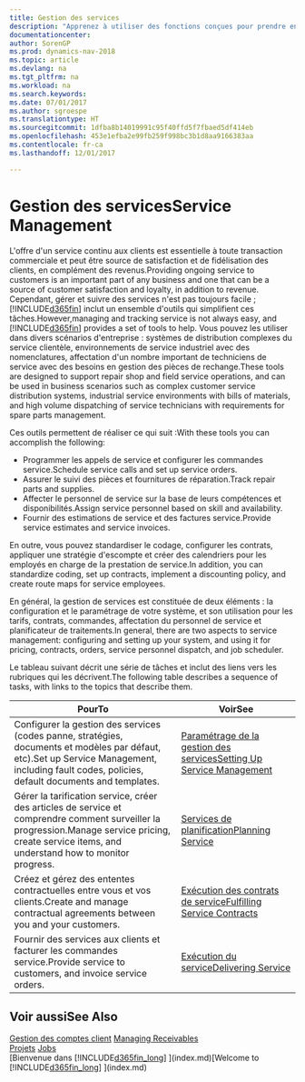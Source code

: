 ```yaml
---
title: Gestion des services
description: "Apprenez à utiliser des fonctions conçues pour prendre en charge les opérations de l'atelier de réparation et du service clientèle."
documentationcenter: 
author: SorenGP
ms.prod: dynamics-nav-2018
ms.topic: article
ms.devlang: na
ms.tgt_pltfrm: na
ms.workload: na
ms.search.keywords: 
ms.date: 07/01/2017
ms.author: sgroespe
ms.translationtype: HT
ms.sourcegitcommit: 1dfba8b14019991c95f40ffd5f7fbaed5df414eb
ms.openlocfilehash: 453e1efba2e99fb259f998bc3b1d8aa9166383aa
ms.contentlocale: fr-ca
ms.lasthandoff: 12/01/2017

---
```

# <a name="service-management"></a><span data-ttu-id="37077-103">Gestion des services</span><span class="sxs-lookup"><span data-stu-id="37077-103">Service Management</span></span>
<span data-ttu-id="37077-104">L'offre d'un service continu aux clients est essentielle à toute transaction commerciale et peut être source de satisfaction et de fidélisation des clients, en complément des revenus.</span><span class="sxs-lookup"><span data-stu-id="37077-104">Providing ongoing service to customers is an important part of any business and one that can be a source of customer satisfaction and loyalty, in addition to revenue.</span></span> <span data-ttu-id="37077-105">Cependant, gérer et suivre des services n'est pas toujours facile ; [!INCLUDE[d365fin](includes/d365fin_md.md)] inclut un ensemble d'outils qui simplifient ces tâches.</span><span class="sxs-lookup"><span data-stu-id="37077-105">However,managing and tracking service is not always easy, and [!INCLUDE[d365fin](includes/d365fin_md.md)] provides a set of tools to help.</span></span> <span data-ttu-id="37077-106">Vous pouvez les utiliser dans divers scénarios d'entreprise : systèmes de distribution complexes du service clientèle, environnements de service industriel avec des nomenclatures, affectation d'un nombre important de techniciens de service avec des besoins en gestion des pièces de rechange.</span><span class="sxs-lookup"><span data-stu-id="37077-106">These tools are designed to support repair shop and field service operations, and can be used in business scenarios such as complex customer service distribution systems, industrial service environments with bills of materials, and high volume dispatching of service technicians with requirements for spare parts management.</span></span>  

 <span data-ttu-id="37077-107">Ces outils permettent de réaliser ce qui suit :</span><span class="sxs-lookup"><span data-stu-id="37077-107">With these tools you can accomplish the following:</span></span>  

* <span data-ttu-id="37077-108">Programmer les appels de service et configurer les commandes service.</span><span class="sxs-lookup"><span data-stu-id="37077-108">Schedule service calls and set up service orders.</span></span>  
* <span data-ttu-id="37077-109">Assurer le suivi des pièces et fournitures de réparation.</span><span class="sxs-lookup"><span data-stu-id="37077-109">Track repair parts and supplies.</span></span>  
* <span data-ttu-id="37077-110">Affecter le personnel de service sur la base de leurs compétences et disponibilités.</span><span class="sxs-lookup"><span data-stu-id="37077-110">Assign service personnel based on skill and availability.</span></span>  
* <span data-ttu-id="37077-111">Fournir des estimations de service et des factures service.</span><span class="sxs-lookup"><span data-stu-id="37077-111">Provide service estimates and service invoices.</span></span>  

<span data-ttu-id="37077-112">En outre, vous pouvez standardiser le codage, configurer les contrats, appliquer une stratégie d'escompte et créer des calendriers pour les employés en charge de la prestation de service.</span><span class="sxs-lookup"><span data-stu-id="37077-112">In addition, you can standardize coding, set up contracts, implement a discounting policy, and create route maps for service employees.</span></span>  

<span data-ttu-id="37077-113">En général, la gestion de services est constituée de deux éléments : la configuration et le paramétrage de votre système, et son utilisation pour les tarifs, contrats, commandes, affectation du personnel de service et planificateur de traitements.</span><span class="sxs-lookup"><span data-stu-id="37077-113">In general, there are two aspects to service management: configuring and setting up your system, and using it for pricing, contracts, orders, service personnel dispatch, and job scheduler.</span></span>  

<span data-ttu-id="37077-114">Le tableau suivant décrit une série de tâches et inclut des liens vers les rubriques qui les décrivent.</span><span class="sxs-lookup"><span data-stu-id="37077-114">The following table describes a sequence of tasks, with links to the topics that describe them.</span></span>   

|<span data-ttu-id="37077-115">**Pour**</span><span class="sxs-lookup"><span data-stu-id="37077-115">**To**</span></span>|<span data-ttu-id="37077-116">**Voir**</span><span class="sxs-lookup"><span data-stu-id="37077-116">**See**</span></span>|  
|------------|-------------|  
|<span data-ttu-id="37077-117">Configurer la gestion des services (codes panne, stratégies, documents et modèles par défaut, etc).</span><span class="sxs-lookup"><span data-stu-id="37077-117">Set up Service Management, including fault codes, policies, default documents and templates.</span></span>|[<span data-ttu-id="37077-118">Paramétrage de la gestion des services</span><span class="sxs-lookup"><span data-stu-id="37077-118">Setting Up Service Management</span></span>](service-setup-service.md)|  
|<span data-ttu-id="37077-119">Gérer la tarification service, créer des articles de service et comprendre comment surveiller la progression.</span><span class="sxs-lookup"><span data-stu-id="37077-119">Manage service pricing, create service items, and understand how to monitor progress.</span></span>|[<span data-ttu-id="37077-120">Services de planification</span><span class="sxs-lookup"><span data-stu-id="37077-120">Planning Service</span></span>](service-plan-service.md)|  
|<span data-ttu-id="37077-121">Créez et gérez des ententes contractuelles entre vous et vos clients.</span><span class="sxs-lookup"><span data-stu-id="37077-121">Create and manage contractual agreements between you and your customers.</span></span>|[<span data-ttu-id="37077-122">Exécution des contrats de service</span><span class="sxs-lookup"><span data-stu-id="37077-122">Fulfilling Service Contracts</span></span>](service-fulfill-service-contracts.md)|  
|<span data-ttu-id="37077-123">Fournir des services aux clients et facturer les commandes service.</span><span class="sxs-lookup"><span data-stu-id="37077-123">Provide service to customers, and invoice service orders.</span></span>|[<span data-ttu-id="37077-124">Exécution du service</span><span class="sxs-lookup"><span data-stu-id="37077-124">Delivering Service</span></span>](service-deliver-service.md)|  

## <a name="see-also"></a><span data-ttu-id="37077-125">Voir aussi</span><span class="sxs-lookup"><span data-stu-id="37077-125">See Also</span></span>  
<span data-ttu-id="37077-126">[Gestion des comptes client](receivables-manage-receivables.md) </span><span class="sxs-lookup"><span data-stu-id="37077-126">[Managing Receivables](receivables-manage-receivables.md) </span></span>  
<span data-ttu-id="37077-127">[Projets](projects-how-create-jobs.md) </span><span class="sxs-lookup"><span data-stu-id="37077-127">[Jobs](projects-how-create-jobs.md) </span></span>  
<span data-ttu-id="37077-128">[Bienvenue dans [!INCLUDE[d365fin_long](includes/d365fin_long_md.md)] ](index.md)</span><span class="sxs-lookup"><span data-stu-id="37077-128">[Welcome to [!INCLUDE[d365fin_long](includes/d365fin_long_md.md)] ](index.md)</span></span>

